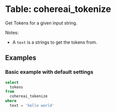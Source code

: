 # Table: cohereai_tokenize

Get Tokens for a given input string.

Notes:
* A `text` is a strings to get the tokens from.

## Examples

### Basic example with default settings

```sql
select
  tokens
from
  cohereai_tokenize
where
  text = 'hello world'
```
